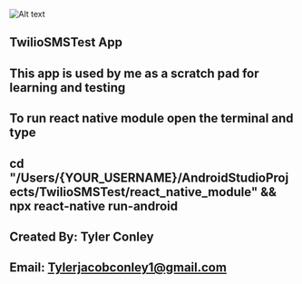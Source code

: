 ![Alt text](https://github.com/tjacobconley1/TwilioMessagingApplication/blob/main/app_demo.gif)

## TwilioSMSTest App 
## This app is used by me as a scratch pad for learning and testing

## To run react native module open the terminal and type
## cd "/Users/{YOUR_USERNAME}/AndroidStudioProjects/TwilioSMSTest/react_native_module" && npx react-native run-android

## Created By: Tyler Conley 
## Email: Tylerjacobconley1@gmail.com 
